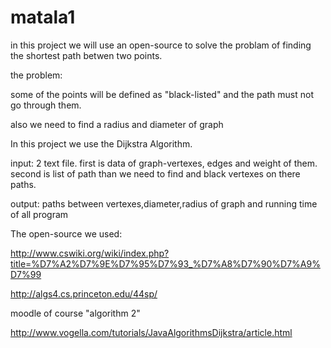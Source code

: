 # matala1

in this project we will use an open-source to solve the problam of finding the shortest path betwen two points.

the problem:

some of the points will be defined as "black-listed" and the path must not go through them.

also we need to find a radius and diameter of graph

In this project we use the Dijkstra  Algorithm.

input: 2 text file. first is data of graph-vertexes, edges and weight of them. second is list of path than we need to find and black vertexes on there paths.

output: paths between vertexes,diameter,radius of graph and running time of all program 

The open-source we used:

http://www.cswiki.org/wiki/index.php?title=%D7%A2%D7%9E%D7%95%D7%93_%D7%A8%D7%90%D7%A9%D7%99

http://algs4.cs.princeton.edu/44sp/

moodle of course "algorithm 2"

http://www.vogella.com/tutorials/JavaAlgorithmsDijkstra/article.html


